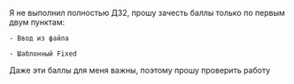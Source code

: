 Я не выполнил полностью ДЗ2, прошу зачесть баллы только по первым двум пунктам:

    - Ввод из файла 

    - Шаблонный Fixed

Даже эти баллы для меня важны, поэтому прошу проверить работу
